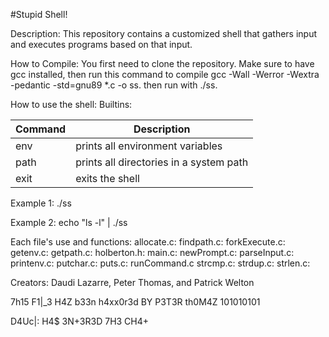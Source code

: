 #Stupid Shell!

Description: This repository contains a customized shell that gathers input and executes programs based on that input.

How to Compile: You first need to clone the repository. Make sure to have gcc installed, then run this command to compile gcc -Wall -Werror -Wextra -pedantic -std=gnu89 *.c -o ss.
then run with ./ss.

How to use the shell: 
Builtins:

| Command | Description |
| ------ | ------ |
| env | prints all environment variables |
| path | prints all directories in a system path |
| exit | exits the shell |
 
Example 1: ./ss

Example 2: echo "ls -l" | ./ss

Each file's use and functions:
allocate.c: findpath.c: forkExecute.c: getenv.c: getpath.c: holberton.h: main.c: newPrompt.c: parseInput.c: printenv.c: putchar.c: puts.c: runCommand.c strcmp.c: strdup.c: strlen.c:   

Creators: Daudi Lazarre, Peter Thomas, and Patrick Welton

7h15 F1|_3 H4Z b33n h4xx0r3d BY P3T3R th0M4Z 101010101

D4Uc|: H4$ 3N+3R3D 7H3 CH4+
